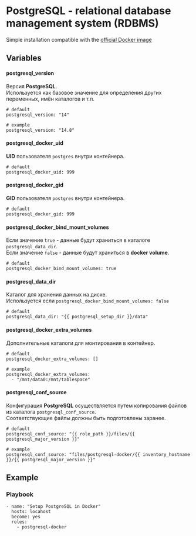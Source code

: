 # PostgreSQL - relational database management system (RDBMS)

Simple installation compatible with the [official Docker image](https://hub.docker.com/_/postgres)


## Variables
#### postgresql_version
Версия **PostgreSQL**.<br/>
Используется как базовое значение для определения других переменных, имён каталогов и т.п.
```
# default
postgresql_version: "14"

# example
postgresql_version: "14.8"
```

#### postgresql_docker_uid
**UID** пользователя `postgres` внутри контейнера.
```
# default
postgresql_docker_uid: 999
```

#### postgresql_docker_gid
**GID** пользователя `postgres` внутри контейнера.
```
# default
postgresql_docker_gid: 999
```

#### postgresql_docker_bind_mount_volumes
Если значение `true` - данные будут храниться в каталоге `postgresql_data_dir`.<br/>
Если значение `false` - данные будут храниться в **docker volume**.
```
# default
postgresql_docker_bind_mount_volumes: true
```

#### postgresql_data_dir
Каталог для хранения данных на диске.<br/>
Используется если `postgresql_docker_bind_mount_volumes: false`
```
# default
postgresql_data_dir: "{{ postgresql_setup_dir }}/data"
```

#### postgresql_docker_extra_volumes
Дополнительные каталоги для монтирования в контейнер.
```
# default
postgresql_docker_extra_volumes: []

# example
postgresql_docker_extra_volumes:
  - "/mnt/data0:/mnt/tablespace"
```

#### postgresql_conf_source
Конфигурация **PostgreSQL** осуществляется путем копирования файлов из каталога `postgresql_conf_source`.<br/>
Соответствующие файлы должны быть подготовлены заранее.
```
# default
postgresql_conf_source: "{{ role_path }}/files/{{ postgresql_major_version }}"

# example
postgresql_conf_source: "files/postgresql-docker/{{ inventory_hostname }}/{{ postgresql_major_version }}"
```


## Example
### Playbook
```
- name: "Setup PostgreSQL in Docker"
  hosts: locahost
  become: yes
  roles:
    - postgresql-docker
```

